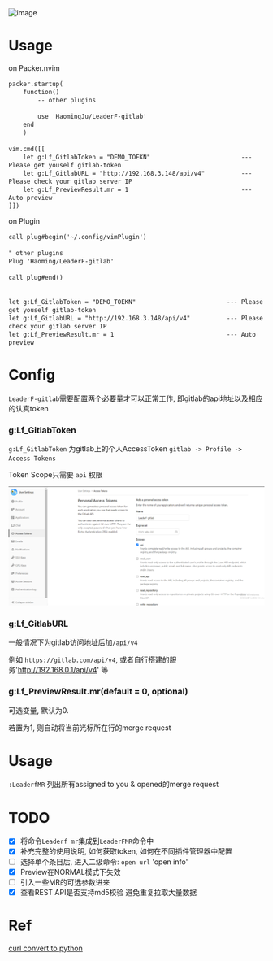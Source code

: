 <img width="920" alt="image" src="https://user-images.githubusercontent.com/24786568/175755805-16cd880b-0e6a-4eb4-8b00-86e66d47cdec.png">

# Usage

on Packer.nvim

```
packer.startup(
    function()
        -- other plugins
        
        use 'HaomingJu/LeaderF-gitlab'
    end
    )

vim.cmd([[
    let g:Lf_GitlabToken = "DEMO_TOEKN"                         --- Please get youself gitlab-token
    let g:Lf_GitlabURL = "http://192.168.3.148/api/v4"          --- Please check your gitlab server IP
    let g:Lf_PreviewResult.mr = 1                               --- Auto preview
]])
```

on Plugin
```
call plug#begin('~/.config/vimPlugin')

" other plugins
Plug 'Haoming/LeaderF-gitlab'

call plug#end()


let g:Lf_GitlabToken = "DEMO_TOEKN"                         --- Please get youself gitlab-token
let g:Lf_GitlabURL = "http://192.168.3.148/api/v4"          --- Please check your gitlab server IP
let g:Lf_PreviewResult.mr = 1                               --- Auto preview
```

# Config

`LeaderF-gitlab`需要配置两个必要量才可以正常工作, 即gitlab的api地址以及相应的认真token

### g:Lf_GitlabToken

`g:Lf_GitlabToken` 为gitlab上的个人AccessToken `gitlab -> Profile -> Access Tokens`

Token Scope只需要 `api` 权限

![](./doc/token.png)

### g:Lf_GitlabURL

一般情况下为gitlab访问地址后加`/api/v4`

例如 `https://gitlab.com/api/v4`, 或者自行搭建的服务'http://192.168.0.1/api/v4' 等


### g:Lf_PreviewResult.mr(default = 0, optional)

可选变量, 默认为0.

若置为1, 则自动将当前光标所在行的merge request

# Usage

`:LeaderfMR` 列出所有assigned to you & opened的merge request

# TODO
- [x] 将命令`Leaderf mr`集成到`LeaderFMR`命令中
- [x] 补充完整的使用说明, 如何获取token, 如何在不同插件管理器中配置
- [ ] 选择单个条目后, 进入二级命令: `open url` 'open info'
- [x] Preview在NORMAL模式下失效
- [ ] 引入一些MR的可选参数进来
- [x] 查看REST API是否支持md5校验 避免重复拉取大量数据

# Ref

[curl convert to python](https://curlconverter.com/)
